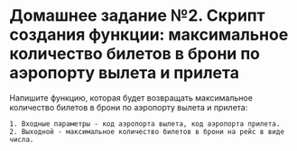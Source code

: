 # Домашнее задание №2. Скрипт создания функции: максимальное количество билетов в брони по аэропорту вылета и прилета
Напишите функцию, которая будет возвращать максимальное количество билетов в брони по аэропорту вылета и прилета:

    1. Входные параметры - код аэропорта вылета, код аэропорта прилета.
    2. Выходной - максимальное количество билетов в брони на рейс в виде числа.